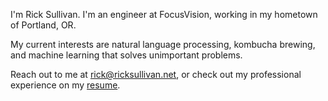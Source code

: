 I'm Rick Sullivan. I'm an engineer at FocusVision, working in my
hometown of Portland, OR.

My current interests are natural language processing,
kombucha brewing, and machine learning that solves unimportant problems.

Reach out to me at [rick@ricksullivan.net](mailto:rick@ricksullivan.net), or
check out my professional experience on my [resume](/resume).
